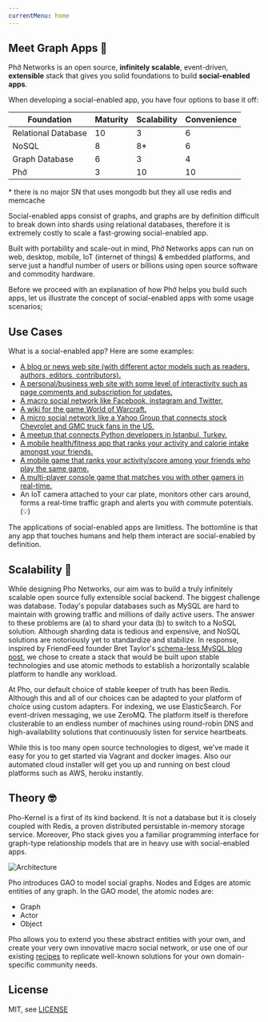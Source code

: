 ```yaml
---
currentMenu: home
---
```


## Meet Graph Apps 👯‍

<script type="text/javascript" src="https://asciinema.org/a/0xrNPEGyO0QP4y0ifkYJo0RSo.js" id="asciicast-0xrNPEGyO0QP4y0ifkYJo0RSo" data-autoplay="true" async></script>

Phở Networks is an open source, **infinitely scalable**, event-driven, **extensible** stack that gives you solid foundations to build **social-enabled apps**.

When developing a social-enabled app, you have four options to base it off:

Foundation          | Maturity | Scalability  | Convenience
----------------    | ------   | --------     | --------------------
Relational Database |   10     |     3        |   6
NoSQL               |   8      |     8*       |   6
Graph Database      |   6      |     3        |   4
Phở                 |   3      |     10       |   10

\* there is no major SN that uses mongodb but they all use redis and memcache

Social-enabled apps consist of graphs, and graphs are by definition difficult to break down into shards using relational databases, therefore it is extremely costly to scale a fast-growing social-enabled app. 

Built with portability and scale-out in mind, Phở Networks apps can run on web, desktop, mobile, IoT (internet of things) & embedded platforms, and serve just a handful number of users or billions using open source software and commodity hardware.

Before we proceed with an explanation of how Phở helps you build such apps, let us illustrate the concept of social-enabled apps with some usage scenarios;

## Use Cases

What is a social-enabled app? Here are some examples:

* [A blog or news web site (with different actor models such as readers, authors, editors, contributors).](http://techcrunch.com)
* [A personal/business web site with some level of interactivity such as page comments and subscription for updates.]()
* [A macro social network like Facebook, instagram and Twitter.](http://facebook.com)
* [A wiki for the game World of Warcraft.](http://wowwiki.wikia.com/wiki/Portal:Main)
* [A micro social network like a Yahoo Group that connects stock Chevrolet and GMC truck fans in the US.](https://groups.yahoo.com/neo/groups/old-chevy-truck/info)
* [A meetup that connects Python developers in Istanbul, Turkey.](https://www.meetup.com/python-istanbul/events/238314057/)
* [A mobile health/fitness app  that ranks your activity and calorie intake amongst your friends.](http://fitbit.com)
* [A mobile game that ranks your activity/score among your friends who play the same game.](http://www.kiloo.com/games/subway-surfers/)
* [A multi-player console game that matches you with other gamers in real-time.](https://www.halowaypoint.com/en-us)
* An IoT camera attached to your car plate, monitors other cars around, forms a real-time traffic graph and alerts you with commute potentials. (💡)

The applications of social-enabled apps are limitless. The bottomline is that any app that touches humans and help them interact are social-enabled by definition.

## Scalability 💪

While designing Pho Networks, our aim was to build a truly infinitely scalable open source fully extensible social backend. The biggest challenge was database. Today's popular databases such as MySQL are hard to maintain with growing traffic and millions of daily active users. The answer to these problems are (a) to shard your data (b) to switch to a NoSQL solution. Although sharding data is tedious and expensive, and NoSQL solutions are notoriously yet to standardize and stabilize. In response, inspired by FriendFeed founder Bret Taylor's [schema-less MySQL blog post](http://backchannel.org/blog/friendfeed-schemaless-mysql), we chose to create a stack that would be built upon stable technologies and use atomic methods to establish a horizontally scalable platform to handle any workload.

At Pho, our default choice of stable keeper of truth has been Redis. Although this and all of our choices can be adapted to your platform of choice using custom adapters. For indexing, we use ElasticSearch. For event-driven messaging, we use ZeroMQ. The platform itself is therefore clusterable to an endless number of machines using round-robin DNS and high-availability solutions that continuously listen for service heartbeats.

While this is too many open source technologies to digest, we've made it easy for you to get started via Vagrant and docker images. Also our automated cloud installer will get you up and running on best cloud platforms such as AWS, heroku instantly.

## Theory 🤓

Pho-Kernel is a first of its kind backend. It is not a database but it is closely coupled with Redis, a proven distributed persistable in-memory storage service. Moreover, Pho stack gives you a familiar programming interface for graph-type relationship models that are in heavy use with social-enabled apps.

![Architecture](https://github.com/phonetworks/pho-lib-graph/raw/master/.github/lib-graph-components.png "Pho LibGraph Architecture")

Pho introduces GAO to model social graphs. Nodes and Edges are atomic entities of any graph. In the GAO model, the atomic nodes are:

* Graph
* Actor
* Object

Pho allows you to extend you these abstract entities with your own, and create your very own innovative macro social network, or use one of our existing [recipes](https://github.com/pho-recipes) to replicate well-known solutions for your own domain-specific community needs.


## License

MIT, see [LICENSE](https://github.com/phonetworks/pho-framework/blob/master/LICENSE)